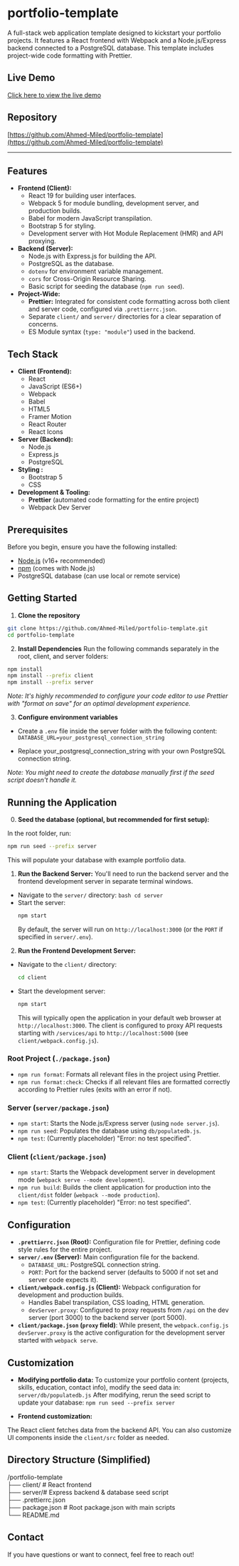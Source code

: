# portfolio-template


A full-stack web application template designed to kickstart your portfolio projects. It features a React frontend with Webpack and a Node.js/Express backend connected to a PostgreSQL database. This template includes project-wide code formatting with Prettier.

## Live Demo

[Click here to view the live demo](https://ahmed-miled-portfolio.netlify.app) 

## Repository

[https://github.com/Ahmed-Miled/portfolio-template](https://github.com/Ahmed-Miled/portfolio-template)

---

## Features

- **Frontend (Client):**
  - React 19 for building user interfaces.
  - Webpack 5 for module bundling, development server, and production builds.
  - Babel for modern JavaScript transpilation.
  - Bootstrap 5 for styling.
  - Development server with Hot Module Replacement (HMR) and API proxying.
- **Backend (Server):**
  - Node.js with Express.js for building the API.
  - PostgreSQL as the database.
  - `dotenv` for environment variable management.
  - `cors` for Cross-Origin Resource Sharing.
  - Basic script for seeding the database (`npm run seed`).
- **Project-Wide:**
  - **Prettier:** Integrated for consistent code formatting across both client and server code, configured via `.prettierrc.json`.
  - Separate `client/` and `server/` directories for a clear separation of concerns.
  - ES Module syntax (`type: "module"`) used in the backend.

## Tech Stack

- **Client (Frontend):**
  - React
  - JavaScript (ES6+)
  - Webpack
  - Babel
  - HTML5
  - Framer Motion
  - React Router
  - React Icons  
- **Server (Backend):**
  - Node.js
  - Express.js
  - PostgreSQL
- **Styling :**
  - Bootstrap 5
  - CSS  
- **Development & Tooling:**
  - **Prettier** (automated code formatting for the entire project)
  - Webpack Dev Server

## Prerequisites

Before you begin, ensure you have the following installed:

- [Node.js](https://nodejs.org/) (v16+ recommended)  
- [npm](https://www.npmjs.com/get-npm) (comes with Node.js)  
- PostgreSQL database (can use local or remote service)  

## Getting Started

1. **Clone the repository**

```bash
git clone https://github.com/Ahmed-Miled/portfolio-template.git
cd portfolio-template
```

2.  **Install Dependencies**
    Run the following commands separately in the root, client, and server folders:
    
```bash
npm install   
npm install --prefix client
npm install --prefix server
```

  _Note: It's highly recommended to configure your code editor to use Prettier with "format on save" for an optimal development experience._


3.  **Configure environment variables**

- Create a `.env` file inside the server folder with the following content: `DATABASE_URL=your_postgresql_connection_string`

- Replace your_postgresql_connection_string with your own PostgreSQL connection string.

_Note: You might need to create the database manually first if the seed script doesn't handle it._



## Running the Application

0.  **Seed the database (optional, but recommended for first setup):**

In the root folder, run:
```bash
npm run seed --prefix server
```
This will populate your database with example portfolio data.


1.  **Run the Backend Server:**
You'll need to run the backend server and the frontend development server in separate terminal windows.

- Navigate to the `server/` directory:
      ```bash
      cd server
      ```
- Start the server:
    ```bash
    npm start
    ```
  By default, the server will run on `http://localhost:3000` (or the `PORT` if specified in `server/.env`).

2.  **Run the Frontend Development Server:**
  - Navigate to the `client/` directory:
      ```bash
      cd client
      ```
  - Start the development server:
      ```bash
    npm start
    ```
      This will typically open the application in your default web browser at `http://localhost:3000`. The client is configured to proxy API requests starting with `/services/api` to `http://localhost:5000` (see `client/webpack.config.js`).


### Root Project (`./package.json`)

- `npm run format`: Formats all relevant files in the project using Prettier.
- `npm run format:check`: Checks if all relevant files are formatted correctly according to Prettier rules (exits with an error if not).

### Server (`server/package.json`)

- `npm start`: Starts the Node.js/Express server (using `node server.js`).
- `npm run seed`: Populates the database using `db/populatedb.js`.
- `npm test`: (Currently placeholder) "Error: no test specified".

### Client (`client/package.json`)

- `npm start`: Starts the Webpack development server in development mode (`webpack serve --mode development`).
- `npm run build`: Builds the client application for production into the `client/dist` folder (`webpack --mode production`).
- `npm test`: (Currently placeholder) "Error: no test specified".

## Configuration

- **`.prettierrc.json` (Root):** Configuration file for Prettier, defining code style rules for the entire project.
- **`server/.env` (Server):** Main configuration file for the backend.
  - `DATABASE_URL`: PostgreSQL connection string.
  - `PORT`: Port for the backend server (defaults to 5000 if not set and server code expects it).
- **`client/webpack.config.js` (Client):** Webpack configuration for development and production builds.
  - Handles Babel transpilation, CSS loading, HTML generation.
  - `devServer.proxy`: Configured to proxy requests from `/api` on the dev server (port 3000) to the backend server (port 5000).
- **`client/package.json` (`proxy` field)**: While present, the `webpack.config.js` `devServer.proxy` is the active configuration for the development server started with `webpack serve`.

## Customization

- **Modifying portfolio data:** 
To customize your portfolio content (projects, skills, education, contact info), modify the seed data in: `server/db/populatedb.js`
After modifying, rerun the seed script to update your database: `npm run seed --prefix server`

- **Frontend customization:** 

The React client fetches data from the backend API. You can also customize UI components inside the `client/src` folder as needed.

## Directory Structure (Simplified)

/portfolio-template  
├── client/ # React frontend  
├── server/# Express backend & database seed script  
├── .prettierrc.json  
├── package.json # Root package.json with main scripts  
└── README.md  


## Contact
If you have questions or want to connect, feel free to reach out!
